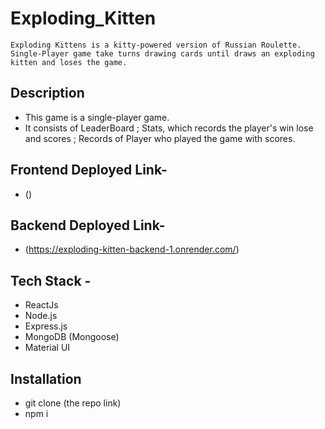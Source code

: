 # Exploding_Kitten

    Exploding Kittens is a kitty-powered version of Russian Roulette.  Single-Player game take turns drawing cards until draws an exploding kitten and loses the game.

## Description

- This game is a single-player game.
- It consists of LeaderBoard ; Stats, which records the player's win lose and scores ; Records of Player who played the game with scores.

## Frontend Deployed Link-

* ()

## Backend Deployed Link-
* (https://exploding-kitten-backend-1.onrender.com/)

## Tech  Stack - 
 
 - ReactJs
 - Node.js
 - Express.js
 - MongoDB (Mongoose)
 - Material UI

 ## Installation 

   - git clone (the repo link)
   - npm i


  